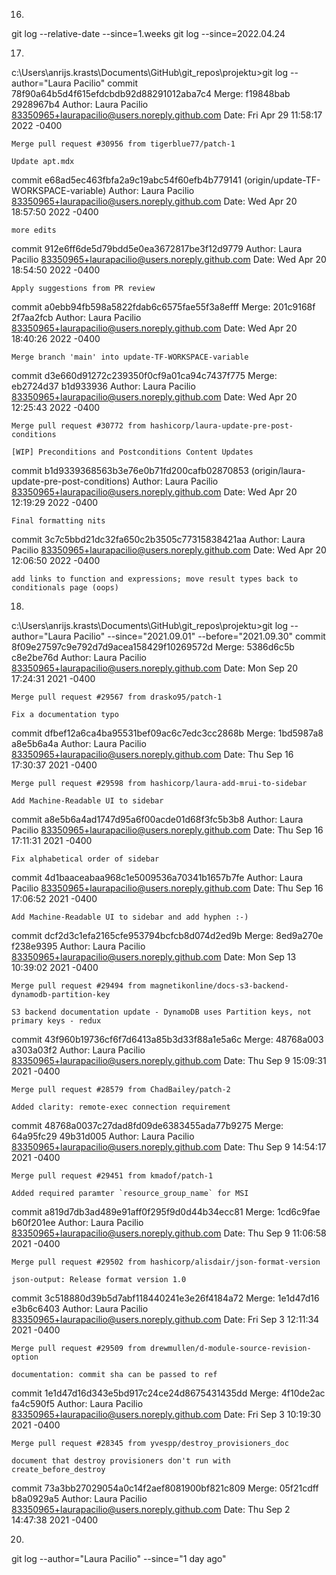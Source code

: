 16.
git log --relative-date --since=1.weeks
git log --since=2022.04.24

17.
c:\Users\anrijs.krasts\Documents\GitHub\git_repos\projektu>git log --author="Laura Pacilio"
commit 78f90a64b5d4f615efdcbdb92d88291012aba7c4
Merge: f19848bab 2928967b4
Author: Laura Pacilio <83350965+laurapacilio@users.noreply.github.com>
Date:   Fri Apr 29 11:58:17 2022 -0400

    Merge pull request #30956 from tigerblue77/patch-1

    Update apt.mdx

commit e68ad5ec463fbfa2a9c19abc54f60efb4b779141 (origin/update-TF-WORKSPACE-variable)
Author: Laura Pacilio <83350965+laurapacilio@users.noreply.github.com>
Date:   Wed Apr 20 18:57:50 2022 -0400

    more edits

commit 912e6ff6de5d79bdd5e0ea3672817be3f12d9779
Author: Laura Pacilio <83350965+laurapacilio@users.noreply.github.com>
Date:   Wed Apr 20 18:54:50 2022 -0400

    Apply suggestions from PR review

commit a0ebb94fb598a5822fdab6c6575fae55f3a8efff
Merge: 201c9168f 2f7aa2fcb
Author: Laura Pacilio <83350965+laurapacilio@users.noreply.github.com>
Date:   Wed Apr 20 18:40:26 2022 -0400

    Merge branch 'main' into update-TF-WORKSPACE-variable

commit d3e660d91272c239350f0cf9a01ca94c7437f775
Merge: eb2724d37 b1d933936
Author: Laura Pacilio <83350965+laurapacilio@users.noreply.github.com>
Date:   Wed Apr 20 12:25:43 2022 -0400

    Merge pull request #30772 from hashicorp/laura-update-pre-post-conditions

    [WIP] Preconditions and Postconditions Content Updates

commit b1d9339368563b3e76e0b71fd200cafb02870853 (origin/laura-update-pre-post-conditions)
Author: Laura Pacilio <83350965+laurapacilio@users.noreply.github.com>
Date:   Wed Apr 20 12:19:29 2022 -0400

    Final formatting nits

commit 3c7c5bbd21dc32fa650c2b3505c77315838421aa
Author: Laura Pacilio <83350965+laurapacilio@users.noreply.github.com>
Date:   Wed Apr 20 12:06:50 2022 -0400

    add links to function and expressions; move result types back to conditionals page (oops)

18.
c:\Users\anrijs.krasts\Documents\GitHub\git_repos\projektu>git log --author="Laura Pacilio" --since="2021.09.01" --before="2021.09.30"
commit 8f09e27597c9e792d7d9acea158429f10269572d
Merge: 5386d6c5b c8e2be76d
Author: Laura Pacilio <83350965+laurapacilio@users.noreply.github.com>
Date:   Mon Sep 20 17:24:31 2021 -0400

    Merge pull request #29567 from drasko95/patch-1

    Fix a documentation typo

commit dfbef12a6ca4ba95531bef09ac6c7edc3cc2868b
Merge: 1bd5987a8 a8e5b6a4a
Author: Laura Pacilio <83350965+laurapacilio@users.noreply.github.com>
Date:   Thu Sep 16 17:30:37 2021 -0400

    Merge pull request #29598 from hashicorp/laura-add-mrui-to-sidebar

    Add Machine-Readable UI to sidebar

commit a8e5b6a4ad1747d95a6f00acde01d68f3fc5b3b8
Author: Laura Pacilio <83350965+laurapacilio@users.noreply.github.com>
Date:   Thu Sep 16 17:11:31 2021 -0400

    Fix alphabetical order of sidebar

commit 4d1baaceabaa968c1e5009536a70341b1657b7fe
Author: Laura Pacilio <83350965+laurapacilio@users.noreply.github.com>
Date:   Thu Sep 16 17:06:52 2021 -0400

    Add Machine-Readable UI to sidebar and add hyphen :-)

commit dcf2d3c1efa2165cfe953794bcfcb8d074d2ed9b
Merge: 8ed9a270e f238e9395
Author: Laura Pacilio <83350965+laurapacilio@users.noreply.github.com>
Date:   Mon Sep 13 10:39:02 2021 -0400

    Merge pull request #29494 from magnetikonline/docs-s3-backend-dynamodb-partition-key

    S3 backend documentation update - DynamoDB uses Partition keys, not primary keys - redux

commit 43f960b19736cf6f7d6413a85b3d33f88a1e5a6c
Merge: 48768a003 a303a03f2
Author: Laura Pacilio <83350965+laurapacilio@users.noreply.github.com>
Date:   Thu Sep 9 15:09:31 2021 -0400

    Merge pull request #28579 from ChadBailey/patch-2

    Added clarity: remote-exec connection requirement

commit 48768a0037c27dad8fd09de6383455ada77b9275
Merge: 64a95fc29 49b31d005
Author: Laura Pacilio <83350965+laurapacilio@users.noreply.github.com>
Date:   Thu Sep 9 14:54:17 2021 -0400

    Merge pull request #29451 from kmadof/patch-1

    Added required paramter `resource_group_name` for MSI

commit a819d7db3ad489e91aff0f295f9d0d44b34ecc81
Merge: 1cd6c9fae b60f201ee
Author: Laura Pacilio <83350965+laurapacilio@users.noreply.github.com>
Date:   Thu Sep 9 11:06:58 2021 -0400

    Merge pull request #29502 from hashicorp/alisdair/json-format-version

    json-output: Release format version 1.0

commit 3c518880d39b5d7abf118440241e3e26f4184a72
Merge: 1e1d47d16 e3b6c6403
Author: Laura Pacilio <83350965+laurapacilio@users.noreply.github.com>
Date:   Fri Sep 3 12:11:34 2021 -0400

    Merge pull request #29509 from drewmullen/d-module-source-revision-option

    documentation: commit sha can be passed to ref

commit 1e1d47d16d343e5bd917c24ce24d8675431435dd
Merge: 4f10de2ac fa4c590f5
Author: Laura Pacilio <83350965+laurapacilio@users.noreply.github.com>
Date:   Fri Sep 3 10:19:30 2021 -0400

    Merge pull request #28345 from yvespp/destroy_provisioners_doc

    document that destroy provisioners don't run with create_before_destroy

commit 73a3bb27029054a0c14f2aef8081900bf821c809
Merge: 05f21cdff b8a0929a5
Author: Laura Pacilio <83350965+laurapacilio@users.noreply.github.com>
Date:   Thu Sep 2 14:47:38 2021 -0400

20.
git log --author="Laura Pacilio" --since="1 day ago"